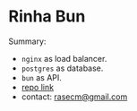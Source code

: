 # Rinha Bun

Summary:

- `nginx` as load balancer.
- `postgres` as database.
- `bun` as API.
- [repo link](https://github.com/zetos/rinha-bun)
- contact: rasecm@gmail.com
